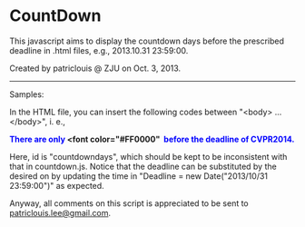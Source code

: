 CountDown
=========
This javascript aims to display the countdown days before the prescribed deadline in .html files, e.g., 2013.10.31 23:59:00.

Created by patriclouis @ ZJU on Oct. 3, 2013.

********************
Samples:

In the HTML file, you can insert the following codes between "\<body> ... \</body>", i. e.,

<b><font color="#0000FF">There are only </font><font color="#FF0000"<span id="countdowndays" style="align: center"></span>
</font>&nbsp;<font color="#0000FF">before the deadline of CVPR2014.</font></b><br>

<script type="text/javascript" src="js/countdown.js"></script>

Here, id is "countdowndays", which should be kept to be inconsistent with that in countdown.js. Notice that the deadline 
can be substituted by the desired on by updating the time in "Deadline = new Date("2013/10/31 23:59:00")" as expected.

Anyway, all comments on this script is appreciated to be sent to patriclouis.lee@gmail.com. 



